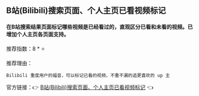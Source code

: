 ## B站(Bilibili)搜索页面、个人主页已看视频标记

#### 在B站搜索结果页面标记哪些视频是已经看过的，直观区分已看和未看的视频。已增加个人主页各页面支持。

推荐指数：8 * ⭐

推荐理由：

    Bilibili 重度用户的福音，可以标记已看的视频，不重不漏的追更喜欢的 up 主

官方链接：👉 [B站(Bilibili)搜索页面、个人主页已看视频标记](
https://greasyfork.org/zh-CN/scripts/374894-b%E7%AB%99-bilibili-%E6%90%9C%E7%B4%A2%E9%A1%B5%E9%9D%A2-%E4%B8%AA%E4%BA%BA%E4%B8%BB%E9%A1%B5%E5%B7%B2%E7%9C%8B%E8%A7%86%E9%A2%91%E6%A0%87%E8%AE%B0
) 👈
















